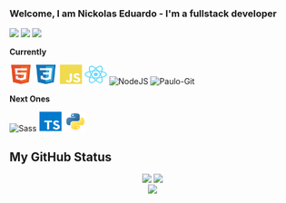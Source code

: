 ### Welcome, I am Nickolas Eduardo - I'm a fullstack developer

<div>
  <a href="https://www.linkedin.com/in/nickolas-eduardo-175345231" target="_blank"><img src="https://img.shields.io/badge/-LinkedIn-%230077B5?style=for-the-badge&logo=linkedin&logoColor=white" target="_blank"></a>
  <a href="https://www.instagram.com/Nickolasedu_/" target="_blank"><img src="https://img.shields.io/badge/-Instagram-%23E4405F?style=for-the-badge&logo=instagram&logoColor=white"   target="_blank"></a>
  <a href = "mailto:nickolasvieira.el@gmail.com"><img src="https://img.shields.io/badge/-Gmail-%23333?style=for-the-badge&logo=gmail&logoColor=white" target="_blank"></a>

<p><strong>Currently</strong></p> 
<div style="display: inline_block">
  <img title="HTML5" alt="HTML" height="35" width="40" src="https://raw.githubusercontent.com/devicons/devicon/master/icons/html5/html5-original.svg">
  <img title="CSS3" alt="CSS" height="35" width="40" src="https://raw.githubusercontent.com/devicons/devicon/master/icons/css3/css3-original.svg">
  <img title="Javascrpit" alt="Js" height="35" width="40" src="https://raw.githubusercontent.com/devicons/devicon/master/icons/javascript/javascript-plain.svg">
  <img title="React" alt="React" height="35" width="40" src="https://raw.githubusercontent.com/devicons/devicon/master/icons/react/react-original.svg">
  <img title="Nodejs" alt="NodeJS" height="30" width="40" src="https://cdn.jsdelivr.net/gh/devicons/devicon/icons/nodejs/nodejs-plain.svg" />
  <img title="Git" alt="Paulo-Git" height="30" width="40" src="https://icongr.am/devicon/git-original.svg?size=128&color=currentColor">
</div>


<div styled="display: inline_block">
  <p><strong>Next Ones</strong></p>
  <img title="SASS"  alt="Sass" height="30" width="40" src="https://cdn.jsdelivr.net/gh/devicons/devicon/icons/sass/sass-original.svg" />
  <img title="Typescript" alt="Ts" height="35" width="40" src="https://raw.githubusercontent.com/devicons/devicon/master/icons/typescript/typescript-plain.svg">
  <img title="Python" alt="Python" height="35" width="40" src="https://raw.githubusercontent.com/devicons/devicon/master/icons/python/python-original.svg">
</div>

## My GitHub Status

<div align="center">
 <img height="180em" src="https://github-readme-stats.vercel.app/api?username=NickolasEdu&show_icons=true&theme=dark&include_all_commits=true&count_private=true"/>
  <img height="180em" src="https://github-readme-stats.vercel.app/api/top-langs/?username=NickolasEdu&layout=compact&langs_count=7&theme=dark"/>
</div>

<div align="center">
  <img height="180px" src="https://github-readme-streak-stats.herokuapp.com?user=NickolasEdu&theme=great-gatsby)">
</div>
